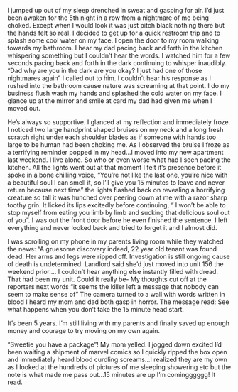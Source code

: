 I jumped up out of my sleep drenched in sweat and gasping for air. I’d just been awaken for the 5th night in a row from a nightmare of me being choked. Except when I would look it was just pitch black nothing there but the hands felt so real. I decided to get up for a quick restroom trip and to splash some cool water on my face. I open the door to my room walking towards my bathroom. I hear my dad pacing back and forth in the kitchen whispering something but I couldn’t hear the words. I watched him for a few seconds pacing back and forth in the dark continuing to whisper inaudibly. “Dad why are you in the dark are you okay? I just had one of those nightmares again” I called out to him. I couldn’t hear his response as I rushed into the bathroom cause nature was screaming at that point. I do my business flush wash my hands and splashed the cold water on my face. I glance up at the mirror and smile at card my dad had given me when I moved out. 


He’s always so supportive. I glanced at my reflection and immediately froze. I noticed two large handprint shaped bruises on my neck and a long fresh scratch right under each shoulder blades as if someone with hands too large to be human had been choking me. As I observed the bruise I froze as a terrifying reminder popped in my head…I moved into my new apartment last weekend. I live alone. So who or even worse what had I seen pacing the kitchen. All the lights went out at that moment I felt it’s presence  before it spoke in a bone chilling voice, “You’re not like the last one, you’re nice with a beautiful soul I can smell it, so I’ll give you 15 minutes to leave and never return because next time” the lights flashed back on revealing a horrifying creature so tall it was hunched over peering down at me with a razor sharp toothy grin. It licked its lips excitedly before continuing, “ I won’t be able to stop myself from eating you limb by limb and sucking that delicious soul out of you”.  I was out the front door before he even finished the sentence. I left everything and never looked back and tried to forget it and I almost did.

I was scrolling on my phone in my parents living room while they watched the news:
“A gruesome discovery indeed, 22 year old tenant was found dead. Her arms and legs were ripped off. Investigation is still ongoing cause of death is undetermined. Landlord said she’d just moved into unit 156 the weekend prior…. I couldn’t hear anything else instantly filled with  dread. That had been my unit. Could it really be-
My thoughts cut off at the reporters next words “it seems the killer left a message that nobody can seem to make sense of” The camera turned to a wall with words written in blood I heard my mom and dad both gasp in horror. The message read: See what happens when you don’t take the 15 minute head start. 

It’s been 5 years. I’m still living with my parents and finally saved up enough money and courage to try moving on my own again.

“Sweetie you have a package”! My mom yelled. I jogged down excited I’d been waiting a shipment of marvel comics so I quickly ripped the box open and immediately heard blood curdling screams…I realized they are my own as I looked at the hundreds of pictures of me sleeping showering etc but the note is what made me pass out…15 minutes are up I’m comingggggg! It read.